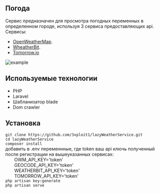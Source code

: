 ## Погода

Сервис предназначен для просмотра погодных переменных в определенном городе, используя 3 сервиса предоставляющих api.
Сервисы: 
- [OpenWeatherMap](https://openweathermap.org).
- [WheatherBit](https://www.weatherbit.io).
- [Tomorrow.io](https://www.tomorrow.io)

![example](https://user-images.githubusercontent.com/79741934/203237418-39ef07dc-97dd-4b6a-87d0-0d4067f09189.PNG)

## Используемые технологии 
- PHP
- Laravel
- Шабланизатор blade 
- Dom crawler 

## Установка  
`git clone https://github.com/3xploit1/lazyWeatherService.git`  
`cd lazyWeatherService`  
`composer install`   
добавить в .env переменнные, где token ваш api ключь полученный после регистрации на вышеуказанных сервисах:    
&emsp;&emsp;OWM_API_KEY='token'    
&emsp;&emsp;GEOCODE_API_KEY='token'    
&emsp;&emsp;WEATHERBIT_API_KEY='token'    
&emsp;&emsp;TOMORROW_API_KEY='token'    
`php artisan key:generate`  
`php artisan serve`    

